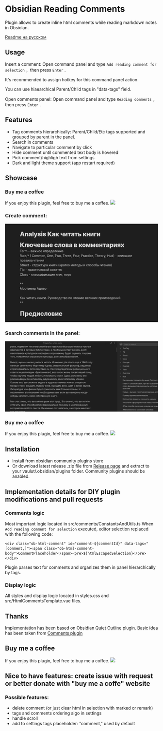 # Obsidian Reading Comments
Plugin allows to create inline html comments while reading markdown notes in Obsidian.

[Readme на русском](https://github.com/BumbrT/obsidian-reading-comments/blob/master/README-RU.md)

## Usage
Insert a comment: Open command panel and type `Add reading comment for selection` ，then press `Enter` .

It's recommended to assign hotkey for this command panel action.

You can use hiaearchical Parent/Child tags in "data-tags" field.

Open comments panel: Open command panel and type `Reading comments` ，then press `Enter` .

## Features
- Tag comments hierarchically: Parent/Child/Etc tags supported and grouped by parent in the panel.
- Search in comments
- Navigate to particular comment by click
- Hide comment until commented text body is hovered
- Pick comment/highligh text from settings
- Dark and light theme support (app restart required)

## Showcase
### Buy me a coffee
If you enjoy this plugin, feel free to buy me a coffee.
<a href="https://www.buymeacoffee.com/bumbrtg"><img src="https://img.buymeacoffee.com/button-api/?text=Buy me a coffee&emoji=&slug=thtree&button_colour=40DCA5&font_colour=ffffff&font_family=Cookie&outline_colour=000000&coffee_colour=FFDD00" /></a>

### Create comment:

![Create comment](https://raw.githubusercontent.com/BumbrT/obsidian-reading-comments/master/resources/create-comment-ru.gif)

### Search comments in the panel:

![Search comments](https://raw.githubusercontent.com/BumbrT/obsidian-reading-comments/master/resources/navigate-comment-ru.gif)

### Buy me a coffee
If you enjoy this plugin, feel free to buy me a coffee.
<a href="https://www.buymeacoffee.com/bumbrtg"><img src="https://img.buymeacoffee.com/button-api/?text=Buy me a coffee&emoji=&slug=thtree&button_colour=40DCA5&font_colour=ffffff&font_family=Cookie&outline_colour=000000&coffee_colour=FFDD00" /></a>

## Installation
- Install from obsidian community plugins store
- Or download latest release .zip file from [Release page](https://github.com/BumbrT/obsidian-reading-comments/releases) and extract to your vaulut/.obsidian/plugins folder. Community plugins should be anabled.

## Implementation details for DIY plugin modifications and pull requests
### Comments logic
Most important logic located in src/comments/ConstantsAndUtils.ts
 When `Add reading comment for selection` executed, editor selection replaced with the following code:
```
<div class="ob-html-comment" id="comment-${commentId}" data-tags="[comment,]"><span class="ob-html-comment-body">CommentPlaceholder</span><pre>${htmlEscapedSelection}</pre></div>
```
Plugin parses text for comments and organizes them in panel hierarchically by tags.

### Display logic
All styles and display logic located in styles.css and src/HtmlCommentsTemplate.vue files.


## Thanks
Implementation has been based on [Obsidian Quiet Outline](https://github.com/guopenghui/obsidian-quiet-outline) plugin.
Basic idea has been taken from [Comments plugin](https://github.com/Darakah/obsidian-comments-plugin)

## Buy me a coffee
If you enjoy this plugin, feel free to buy me a coffee.
<a href="https://www.buymeacoffee.com/bumbrtg"><img src="https://img.buymeacoffee.com/button-api/?text=Buy me a coffee&emoji=&slug=thtree&button_colour=40DCA5&font_colour=ffffff&font_family=Cookie&outline_colour=000000&coffee_colour=FFDD00" /></a>


## Nice to have features: create issue with request or better donate with "buy me a coffe" website
### Possible features:
- delete comment (or just clear html in selection with marked or remark)
- tags and comments ordering algo in settings
- handle scroll
- add to settings tags placeholder: "comment," used by default



